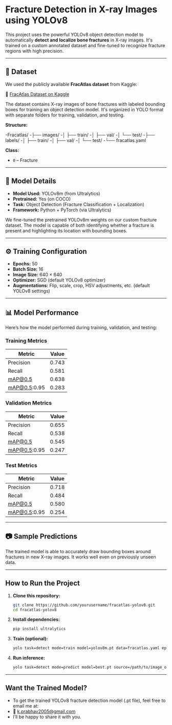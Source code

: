 # Fracture Detection in X-ray Images using YOLOv8

This project uses the powerful YOLOv8 object detection model to automatically **detect and localize bone fractures** in X-ray images. It's trained on a custom annotated dataset and fine-tuned to recognize fracture regions with high precision.

---

## 📁 Dataset

We used the publicly available **FracAtlas dataset** from Kaggle:

🔗 [FracAtlas Dataset on Kaggle](https://www.kaggle.com/datasets/abdohamdg/fracatlas-dataset)

The dataset contains X-ray images of bone fractures with labeled bounding boxes for training an object detection model. It's organized in YOLO format with separate folders for training, validation, and testing.

**Structure:**

-Fracatlas/
-├── images/
-│ ├── train/
-│ ├── val/
-│ └── test/
-├── labels/
-│ ├── train/
-│ ├── val/
-│ └── test/
-└── fracatlas.yaml


**Class:**  
- `0` – Fracture

---

## 🚀 Model Details

- **Model Used:** YOLOv8m (from Ultralytics)
- **Pretrained:** Yes (on COCO)
- **Task:** Object Detection (Fracture Classification + Localization)
- **Framework:** Python + PyTorch (via Ultralytics)

We fine-tuned the pretrained YOLOv8m weights on our custom fracture dataset. The model is capable of both identifying whether a fracture is present and highlighting its location with bounding boxes.

---

## ⚙️ Training Configuration

- **Epochs:** 50  
- **Batch Size:** 16  
- **Image Size:** 640 × 640  
- **Optimizer:** SGD (default YOLOv8 optimizer)  
- **Augmentations:** Flip, scale, crop, HSV adjustments, etc. (default YOLOv8 settings)

---

## 📊 Model Performance

Here’s how the model performed during training, validation, and testing:

### Training Metrics
| Metric       | Value  |
|--------------|--------|
| Precision    | 0.743  |
| Recall       | 0.581  |
| mAP@0.5      | 0.638  |
| mAP@0.5:0.95 | 0.283  |

### Validation Metrics
| Metric       | Value  |
|--------------|--------|
| Precision    | 0.655  |
| Recall       | 0.538  |
| mAP@0.5      | 0.545  |
| mAP@0.5:0.95 | 0.247  |

### Test Metrics
| Metric       | Value  |
|--------------|--------|
| Precision    | 0.718  |
| Recall       | 0.484  |
| mAP@0.5      | 0.580  |
| mAP@0.5:0.95 | 0.254  |

---

## 📷 Sample Predictions

The trained model is able to accurately draw bounding boxes around fractures in new X-ray images. It works well even on previously unseen data.

---

## How to Run the Project

1. **Clone this repository:**
   ```bash
   git clone https://github.com/yourusername/fracatlas-yolov8.git
   cd fracatlas-yolov8
   ```
2. **Install dependencies:**
   ```bash
   pip install ultralytics
   ```
3. **Train (optional):**
   ```bash
   yolo task=detect mode=train model=yolov8m.pt data=fracatlas.yaml epochs=50 imgsz=640
   ```
4. **Run inference:**

   ```bash
   yolo task=detect mode=predict model=best.pt source=/path/to/image_or_folder
   ```

---

## Want the Trained Model?

- To get the trained YOLOv8 fracture detection model (.pt file), feel free to email me at:
- 📧 k.prabhav2005@gmail.com
- I’ll be happy to share it with you.
